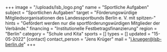 +++
image = "/uploads/lsb_logo.png"
name = "Sportliche Aufgaben"
subject = "Sportlichen Aufgaben"
target = "Förderungswürdige Mitgliedsorganisationen des Landessportbunds Berlin e. V. mit spitzen-"
hints = "Gefördert werden nur die sportförderungswürdigen Mitglieder der Verbände."
financing = "Institutionelle Festbetragsfinanzierung"
region = "Berlin"
category = "Schule und Kita"
sports = []
types = []
updated = "15-05-2022"
[contact]
contact_person = "Jens Krüger"
mail = "j.krueger@lsb-berlin.de"
+++